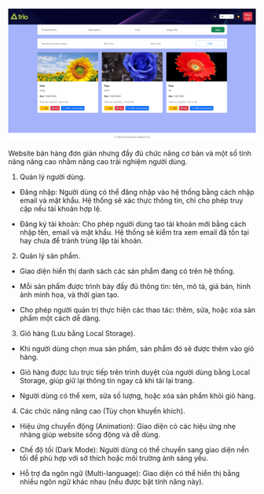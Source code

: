 ![](du_an.png)

Website bán hàng đơn giản nhưng đầy đủ chức năng cơ bản và một số tính năng nâng cao nhằm nâng cao trải nghiệm người dùng. 

1. Quản lý người dùng.
   
- Đăng nhập:
    Người dùng có thể đăng nhập vào hệ thống bằng cách nhập email và mật khẩu. Hệ thống sẽ xác thực thông tin, chỉ cho phép truy cập nếu tài khoản hợp lệ.

- Đăng ký tài khoản:
    Cho phép người dùng tạo tài khoản mới bằng cách nhập tên, email và mật khẩu. Hệ thống sẽ kiểm tra xem email đã tồn tại hay chưa để tránh trùng lặp tài khoản.

2. Quản lý sản phẩm.
   
- Giao diện hiển thị danh sách các sản phẩm đang có trên hệ thống.

- Mỗi sản phẩm được trình bày đầy đủ thông tin: tên, mô tả, giá bán, hình ảnh minh họa, và thời gian tạo.

- Cho phép người quản trị thực hiện các thao tác: thêm, sửa, hoặc xóa sản phẩm một cách dễ dàng.

3. Giỏ hàng (Lưu bằng Local Storage).
   
- Khi người dùng chọn mua sản phẩm, sản phẩm đó sẽ được thêm vào giỏ hàng.

- Giỏ hàng được lưu trực tiếp trên trình duyệt của người dùng bằng Local Storage, giúp giữ lại thông tin ngay cả khi tải lại trang.

- Người dùng có thể xem, sửa số lượng, hoặc xóa sản phẩm khỏi giỏ hàng.

4. Các chức năng nâng cao (Tùy chọn khuyến khích).
   
- Hiệu ứng chuyển động (Animation): Giao diện có các hiệu ứng nhẹ nhàng giúp website sống động và dễ dùng.

- Chế độ tối (Dark Mode): Người dùng có thể chuyển sang giao diện nền tối để phù hợp với sở thích hoặc môi trường ánh sáng yếu.

- Hỗ trợ đa ngôn ngữ (Multi-language): Giao diện có thể hiển thị bằng nhiều ngôn ngữ khác nhau (nếu được bật tính năng này).

